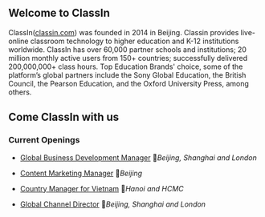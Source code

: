 ## Welcome to ClassIn 
ClassIn([classin.com](classin.com)) was founded in 2014 in Beijing. Classin provides live-online classroom technology to higher education and K-12 institutions worldwide. 
ClassIn has over 60,000 partner schools and institutions; 20 million monthly active users from 150+ countries; successfully delivered 200,000,000+ class hours. 
Top Education Brands' choice, some of the platform’s global partners include the Sony Global Education, the British Council, the Pearson Education, and the Oxford University Press, among others.

## Come ClassIn with us
### Current Openings

- [Global Business Development Manager](globalbd.md) 📍*Beijing, Shanghai and London*

- [Content Marketing Manager](ContentManager.md) 📍*Beijing*

- [Country Manager for Vietnam](VN.md) 📍*Hanoi and HCMC*

- [Global Channel Director](Channel.md) 📍*Beijing, Shanghai and London*
